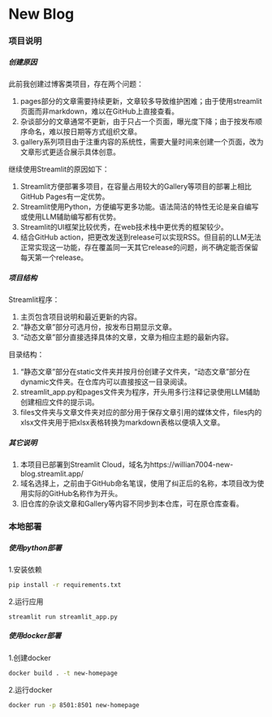 # New Blog

### 项目说明

##### 创建原因
此前我创建过博客类项目，存在两个问题：
1. pages部分的文章需要持续更新，文章较多导致维护困难；由于使用streamlit页面而非markdown，难以在GitHub上直接查看。
2. 杂谈部分的文章通常不更新，由于只占一个页面，曝光度下降；由于按发布顺序命名，难以按日期等方式组织文章。
3. gallery系列项目由于注重内容的系统性，需要大量时间来创建一个页面，改为文章形式更适合展示具体创意。

继续使用Streamlit的原因如下：
1. Streamlit方便部署多项目，在容量占用较大的Gallery等项目的部署上相比GitHub Pages有一定优势。
2. Streamlit使用Python，方便编写更多功能。语法简洁的特性无论是亲自编写或使用LLM辅助编写都有优势。
3. Streamlit的UI框架比较优秀，在web技术栈中更优秀的框架较少。
4. 结合GitHub action，把更改发送到release可以实现RSS。但目前的LLM无法正常实现这一功能，存在覆盖同一天其它release的问题，尚不确定能否保留每天第一个release。

##### 项目结构
Streamlit程序：
1. 主页包含项目说明和最近更新的内容。
2. “静态文章”部分可选月份，按发布日期显示文章。
3. “动态文章”部分直接选择具体的文章，文章为相应主题的最新内容。

目录结构：
1. “静态文章”部分在static文件夹并按月份创建子文件夹，“动态文章”部分在dynamic文件夹。在仓库内可以直接按这一目录阅读。
2. streamlit_app.py和pages文件夹为程序，开头用多行注释记录使用LLM辅助创建相应文件的提示词。
3. files文件夹与文章文件夹对应的部分用于保存文章引用的媒体文件，files内的xlsx文件夹用于把xlsx表格转换为markdown表格以便填入文章。

##### 其它说明
1. 本项目已部署到Streamlit Cloud，域名为https://willian7004-new-blog.streamlit.app/ 
2. 域名选择上，之前由于GitHub命名笔误，使用了纠正后的名称，本项目改为使用实际的GitHub名称作为开头。
3. 旧仓库的杂谈文章和Gallery等内容不同步到本仓库，可在原仓库查看。

### 本地部署

##### 使用python部署
1.安装依赖
```bash
pip install -r requirements.txt
```
2.运行应用
```
streamlit run streamlit_app.py
```

##### 使用docker部署
1.创建docker
```bash
docker build . -t new-homepage
```
2.运行docker
```bash
docker run -p 8501:8501 new-homepage
```